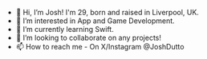 - 👋 Hi, I’m Josh! I'm 29, born and raised in Liverpool, UK.
- 👀 I’m interested in App and Game Development.
- 🌱 I’m currently learning Swift.
- 💞️ I’m looking to collaborate on any projects!
- 📫 How to reach me - On X/Instagram @JoshDutto

<!---
JoshDutto/JoshDutto is a ✨ special ✨ repository because its `README.md` (this file) appears on your GitHub profile.
You can click the Preview link to take a look at your changes.
--->
